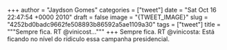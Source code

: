 
+++
author = "Jaydson Gomes"
categories = ["tweet"]
date = "Sat Oct 16 22:47:54 +0000 2010"
draft = false
image = "{TWEET_IMAGE}"
slug = "4252bd0badc9662fe508893b86592a5ae1109a30"
tags = ["tweet"]
title = """Sempre fica. RT @vinicost..."""
+++
Sempre fica. RT @vinicosta: Está ficando no nível do rídiculo essa campanha presidencial.
